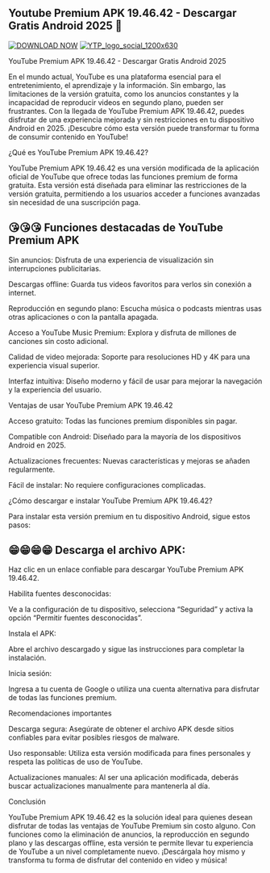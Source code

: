 ## Youtube Premium APK 19.46.42 - Descargar Gratis Android 2025 👋

[![DOWNLOAD NOW](https://github.com/user-attachments/assets/e0271941-0976-4098-abe6-9de1aa7e642a)](https://apktoca.com/youtube-premium-apk/)
[![YTP_logo_social_1200x630](https://github.com/user-attachments/assets/d7ad0a1e-f399-4f99-b6eb-27cb785e798b)](https://apktoca.com/youtube-premium-apk)



YouTube Premium APK 19.46.42 - Descargar Gratis Android 2025

En el mundo actual, YouTube es una plataforma esencial para el entretenimiento, el aprendizaje y la información. Sin embargo, las limitaciones de la versión gratuita, como los anuncios constantes y la incapacidad de reproducir videos en segundo plano, pueden ser frustrantes. Con la llegada de YouTube Premium APK 19.46.42, puedes disfrutar de una experiencia mejorada y sin restricciones en tu dispositivo Android en 2025. ¡Descubre cómo esta versión puede transformar tu forma de consumir contenido en YouTube!

¿Qué es YouTube Premium APK 19.46.42?

YouTube Premium APK 19.46.42 es una versión modificada de la aplicación oficial de YouTube que ofrece todas las funciones premium de forma gratuita. Esta versión está diseñada para eliminar las restricciones de la versión gratuita, permitiendo a los usuarios acceder a funciones avanzadas sin necesidad de una suscripción paga.

## 😘😘😘 Funciones destacadas de YouTube Premium APK

Sin anuncios: Disfruta de una experiencia de visualización sin interrupciones publicitarias.

Descargas offline: Guarda tus videos favoritos para verlos sin conexión a internet.

Reproducción en segundo plano: Escucha música o podcasts mientras usas otras aplicaciones o con la pantalla apagada.

Acceso a YouTube Music Premium: Explora y disfruta de millones de canciones sin costo adicional.

Calidad de video mejorada: Soporte para resoluciones HD y 4K para una experiencia visual superior.

Interfaz intuitiva: Diseño moderno y fácil de usar para mejorar la navegación y la experiencia del usuario.

Ventajas de usar YouTube Premium APK 19.46.42

Acceso gratuito: Todas las funciones premium disponibles sin pagar.

Compatible con Android: Diseñado para la mayoría de los dispositivos Android en 2025.

Actualizaciones frecuentes: Nuevas características y mejoras se añaden regularmente.

Fácil de instalar: No requiere configuraciones complicadas.

¿Cómo descargar e instalar YouTube Premium APK 19.46.42?

Para instalar esta versión premium en tu dispositivo Android, sigue estos pasos:

## 😁😁😁😁 Descarga el archivo APK:

Haz clic en un enlace confiable para descargar YouTube Premium APK 19.46.42.

Habilita fuentes desconocidas:

Ve a la configuración de tu dispositivo, selecciona “Seguridad” y activa la opción “Permitir fuentes desconocidas”.

Instala el APK:

Abre el archivo descargado y sigue las instrucciones para completar la instalación.

Inicia sesión:

Ingresa a tu cuenta de Google o utiliza una cuenta alternativa para disfrutar de todas las funciones premium.

Recomendaciones importantes

Descarga segura: Asegúrate de obtener el archivo APK desde sitios confiables para evitar posibles riesgos de malware.

Uso responsable: Utiliza esta versión modificada para fines personales y respeta las políticas de uso de YouTube.

Actualizaciones manuales: Al ser una aplicación modificada, deberás buscar actualizaciones manualmente para mantenerla al día.

Conclusión

YouTube Premium APK 19.46.42 es la solución ideal para quienes desean disfrutar de todas las ventajas de YouTube Premium sin costo alguno. Con funciones como la eliminación de anuncios, la reproducción en segundo plano y las descargas offline, esta versión te permite llevar tu experiencia de YouTube a un nivel completamente nuevo. ¡Descárgala hoy mismo y transforma tu forma de disfrutar del contenido en video y música!
